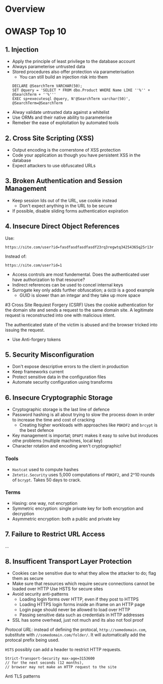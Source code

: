 # Overview

# OWASP Top 10

## 1. Injection
* Apply the principle of least privilege to the database account
* Always parameterise untrusted data
* Stored procedures also offer protection via parameterisation
  * You can still build an injection risk into them
  ```
  DECLARE @SearchTerm VARCHAR(50);
  SET @query = 'SELECT * FROM dbo.Product WHERE Name LIKE ''%'' + @SearchTerm + ''%'''
  EXEC sp+executesql @query, N'@SearchTerm varchar(50)', @SearchTerm=@SearchTerm
  ```
* Alway validate untrusted data against a whitelist
* Use ORMs and their native ability to parameterise
* Remeber the ease of exploitation by automated tools

## 2. Cross Site Scripting (XSS)
* Output encoding is the cornerstone of XSS protection
* Code your application as though you have persistent XSS in the database
* Expect attackers to use obfuscated URLs

## 3. Broken Authentication and Session Management
* Keep session Ids out of the URL, use cookie instead
  * Don't expect anything in the URL to be secure
* If possible, disable sliding forms authentication expiration

## 4. Insecure Direct Object References
Use:
```
https://site.com/user?id=fasdfasdfasdfasdf23rq3regwtq34254365q25r13r
```
Instead of:
```
https://site.com/user?id=1
```
* Access controls are most fundemental. Does the authenticated user have authorization to that resource?
* Indirect references can be used to concel internal keys
* Surrogate key only adds further obfuscation; a `GUID` is a good example
  * GUID is slower than an integar and they take up more space

#3 Cross Site Requiest Forgery (CSRF)
Uses the cookie authentication for the domain site and sends a request to the same domain site.  A legitimate request is reconstructed into one with malicious intent.

The authenticated state of the victim is abused and the browser tricked into issuing the request.

* Use Anti-forgery tokens

## 5. Security Misconfiguration
* Don't expose descriptive errors to the client in production
* Keep frameworks current
* Protect sensitive data in the configuration files
* Automate security configuration using transforms

## 6. Insecure Cryptographic Storage
* Cryptographic storage is the last line of defence
* Password hashing is all about trying to slow the process down in order to increase the time and cost of cracking
  * Creating higher workloads with approaches like `PBKDF2` and `brcypt` is the best defence
* Key management is importat; `DPAPI` makes it easy to solve but inroduces othe problems (multiple machines, local key)
* Character rotation and encoding aren't cryptographic!

### Tools
* `Hastcat` used to compute hashes
* `Zetetic.Security` uses 5,000 computations of `PBKDF2`, and 2^10 rounds of `bcrypt`. Takes 50 days to crack.

### Terms
* Hasing: one way, not encryption
* Symmetric encryption: single private key for both encryption and decryption
* Asymmetric encryption: both a public and private key

## 7. Failure to Restrict URL Access
...
## 8. Insufficent Transport Layer Protection
* Cookies can be sensitive due to what they allow the attacker to do; flag them as secure
* Make sure that resources which require secure connections cannot be loaded over HTTP
Use HSTS for secure sites
* Avoid security anti-patterns
  * Loading login forms over HTTP, even if they post to HTTPS
  * Loading HTTPS login forms inside an iframe on an HTTP page
  * Login page should never be allowed to load over HTTP
  * Passing sensitive data such as credentials in HTTP addresses
* SSL has some overhead, just not much and its also not fool proof

*Protocal URL*: instead of defining the protocal, `http://somedomain.com`, substitute with `//somedomain.com/folder/`.  It will automatically add the protocal prefix being used.

`HSTS` possibly can add a header to restrict HTTP requests.
```
Strict-Transport-Security max-age=3153600 
// for the next seconds (12 months), 
// browser may not make an HTTP request to the site
```

Anti TLS patterns

